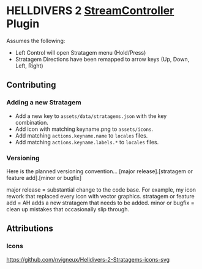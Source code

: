 # HELLDIVERS 2 [StreamController](https://github.com/StreamController/StreamController) Plugin

Assumes the following:

- Left Control will open Stratagem menu (Hold/Press)
- Stratagem Directions have been remapped to arrow keys (Up, Down, Left, Right)

## Contributing
### Adding a new Stratagem
- Add a new key to `assets/data/stratagems.json` with the key combination.
- Add icon with matching keyname.png to `assets/icons`.
- Add matching `actions.keyname.name` to `locales` files.
- Add matching `actions.keyname.labels.*` to `locales` files.

### Versioning

Here is the planned versioning convention...
[major release].[stratagem or feature add].[minor or bugfix]

major release = substantial change to the code base. For example, my icon rework that replaced every icon with vector graphics.
stratagem or feature add = AH adds a new stratagem that needs to be added.
minor or bugfix = clean up mistakes that occasionally slip through. 

## Attributions
### Icons
https://github.com/nvigneux/Helldivers-2-Stratagems-icons-svg
